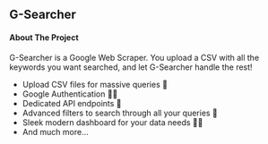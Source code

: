 ## G-Searcher

#### About The Project

G-Searcher is a Google Web Scraper. You upload a CSV with all the keywords you want searched, and let G-Searcher handle the rest!

- Upload CSV files for massive queries 📝
- Google Authentication 👮‍♀️
- Dedicated API endpoints 🎯
- Advanced filters to search through all your queries 🔎
- Sleek modern dashboard for your data needs 👩‍🏫
- And much more...
